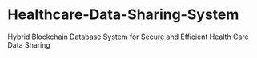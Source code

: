 # Healthcare-Data-Sharing-System
Hybrid Blockchain Database System for Secure and Efficient Health Care Data Sharing
